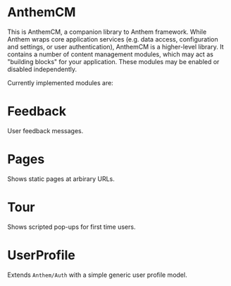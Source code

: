 AnthemCM
========

This is AnthemCM, a companion library to Anthem framework.  While Anthem
wraps core application services (e.g. data access, configuration and settings,
or user authentication), AnthemCM is a higher-level library.  It contains
a number of content management modules, which may act as "building blocks"
for your application.  These modules may be enabled or disabled independently.

Currently implemented modules are:

Feedback
========

User feedback messages.

Pages
=====

Shows static pages at arbirary URLs.

Tour
====

Shows scripted pop-ups for first time users.

UserProfile
===========

Extends `Anthem/Auth` with a simple generic user profile model.
